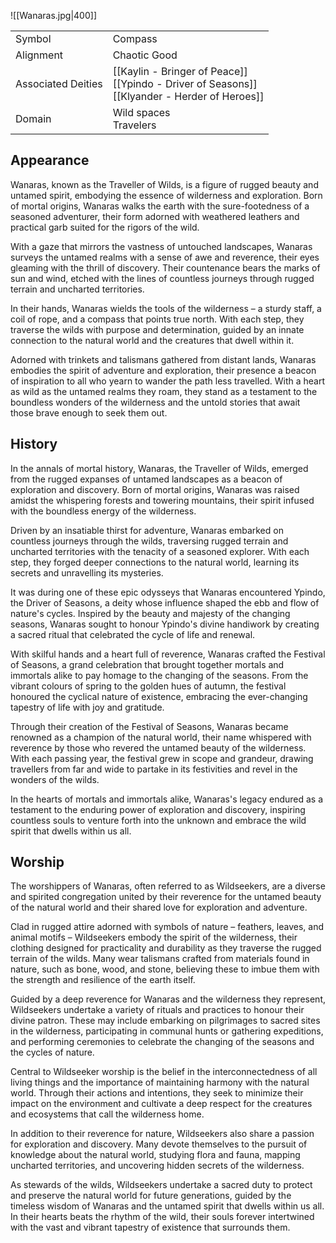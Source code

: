 ![[Wanaras.jpg|400]]

|                    |                                                                                                    |
| ------------------ | -------------------------------------------------------------------------------------------------- |
| Symbol             | Compass                                                                                            |
| Alignment          | Chaotic Good                                                                                       |
| Associated Deities | [[Kaylin - Bringer of Peace]]<br>[[Ypindo - Driver of Seasons]]<br>[[Klyander - Herder of Heroes]] |
| Domain             | Wild spaces<br>Travelers                                                                           |

## Appearance

Wanaras, known as the Traveller of Wilds, is a figure of rugged beauty and untamed spirit, embodying the essence of wilderness and exploration. Born of mortal origins, Wanaras walks the earth with the sure-footedness of a seasoned adventurer, their form adorned with weathered leathers and practical garb suited for the rigors of the wild.

With a gaze that mirrors the vastness of untouched landscapes, Wanaras surveys the untamed realms with a sense of awe and reverence, their eyes gleaming with the thrill of discovery. Their countenance bears the marks of sun and wind, etched with the lines of countless journeys through rugged terrain and uncharted territories.

In their hands, Wanaras wields the tools of the wilderness – a sturdy staff, a coil of rope, and a compass that points true north. With each step, they traverse the wilds with purpose and determination, guided by an innate connection to the natural world and the creatures that dwell within it.

Adorned with trinkets and talismans gathered from distant lands, Wanaras embodies the spirit of adventure and exploration, their presence a beacon of inspiration to all who yearn to wander the path less travelled. With a heart as wild as the untamed realms they roam, they stand as a testament to the boundless wonders of the wilderness and the untold stories that await those brave enough to seek them out.

## History

In the annals of mortal history, Wanaras, the Traveller of Wilds, emerged from the rugged expanses of untamed landscapes as a beacon of exploration and discovery. Born of mortal origins, Wanaras was raised amidst the whispering forests and towering mountains, their spirit infused with the boundless energy of the wilderness.

Driven by an insatiable thirst for adventure, Wanaras embarked on countless journeys through the wilds, traversing rugged terrain and uncharted territories with the tenacity of a seasoned explorer. With each step, they forged deeper connections to the natural world, learning its secrets and unravelling its mysteries.

It was during one of these epic odysseys that Wanaras encountered Ypindo, the Driver of Seasons, a deity whose influence shaped the ebb and flow of nature's cycles. Inspired by the beauty and majesty of the changing seasons, Wanaras sought to honour Ypindo's divine handiwork by creating a sacred ritual that celebrated the cycle of life and renewal.

With skilful hands and a heart full of reverence, Wanaras crafted the Festival of Seasons, a grand celebration that brought together mortals and immortals alike to pay homage to the changing of the seasons. From the vibrant colours of spring to the golden hues of autumn, the festival honoured the cyclical nature of existence, embracing the ever-changing tapestry of life with joy and gratitude.

Through their creation of the Festival of Seasons, Wanaras became renowned as a champion of the natural world, their name whispered with reverence by those who revered the untamed beauty of the wilderness. With each passing year, the festival grew in scope and grandeur, drawing travellers from far and wide to partake in its festivities and revel in the wonders of the wilds.

In the hearts of mortals and immortals alike, Wanaras's legacy endured as a testament to the enduring power of exploration and discovery, inspiring countless souls to venture forth into the unknown and embrace the wild spirit that dwells within us all.

## Worship

The worshippers of Wanaras, often referred to as Wildseekers, are a diverse and spirited congregation united by their reverence for the untamed beauty of the natural world and their shared love for exploration and adventure.

Clad in rugged attire adorned with symbols of nature – feathers, leaves, and animal motifs – Wildseekers embody the spirit of the wilderness, their clothing designed for practicality and durability as they traverse the rugged terrain of the wilds. Many wear talismans crafted from materials found in nature, such as bone, wood, and stone, believing these to imbue them with the strength and resilience of the earth itself.

Guided by a deep reverence for Wanaras and the wilderness they represent, Wildseekers undertake a variety of rituals and practices to honour their divine patron. These may include embarking on pilgrimages to sacred sites in the wilderness, participating in communal hunts or gathering expeditions, and performing ceremonies to celebrate the changing of the seasons and the cycles of nature.

Central to Wildseeker worship is the belief in the interconnectedness of all living things and the importance of maintaining harmony with the natural world. Through their actions and intentions, they seek to minimize their impact on the environment and cultivate a deep respect for the creatures and ecosystems that call the wilderness home.

In addition to their reverence for nature, Wildseekers also share a passion for exploration and discovery. Many devote themselves to the pursuit of knowledge about the natural world, studying flora and fauna, mapping uncharted territories, and uncovering hidden secrets of the wilderness.

As stewards of the wilds, Wildseekers undertake a sacred duty to protect and preserve the natural world for future generations, guided by the timeless wisdom of Wanaras and the untamed spirit that dwells within us all. In their hearts beats the rhythm of the wild, their souls forever intertwined with the vast and vibrant tapestry of existence that surrounds them.